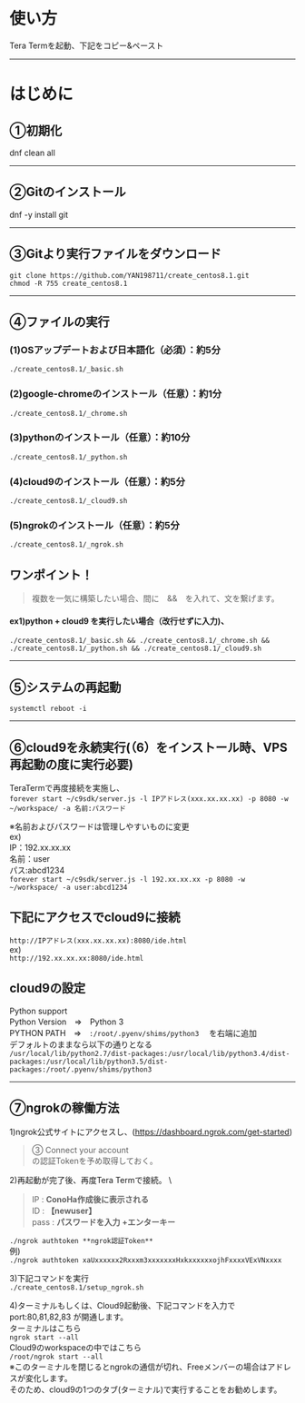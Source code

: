 # 使い方
Tera Termを起動、下記をコピー&ペースト

***
# はじめに
## ①初期化
dnf clean all

***
## ②Gitのインストール
dnf -y install git

***
## ③Gitより実行ファイルをダウンロード
```git clone https://github.com/YAN198711/create_centos8.1.git``` \
```chmod -R 755 create_centos8.1```

***
## ④ファイルの実行
### (1)OSアップデートおよび日本語化（必須）：約5分
```./create_centos8.1/_basic.sh```

### (2)google-chromeのインストール（任意）：約1分
```./create_centos8.1/_chrome.sh```

### (3)pythonのインストール（任意）：約10分
```./create_centos8.1/_python.sh```

### (4)cloud9のインストール（任意）：約5分
```./create_centos8.1/_cloud9.sh```

### (5)ngrokのインストール（任意）：約5分
```./create_centos8.1/_ngrok.sh```

## ワンポイント！
> 複数を一気に構築したい場合、間に　&&　を入れて、文を繋げます。

#### ex1)python + cloud9 を実行したい場合（改行せずに入力)、
```./create_centos8.1/_basic.sh && ./create_centos8.1/_chrome.sh && ./create_centos8.1/_python.sh && ./create_centos8.1/_cloud9.sh```


***
## ⑤システムの再起動
```systemctl reboot -i```

***
## ⑥cloud9を永続実行(（6）をインストール時、VPS再起動の度に実行必要)
TeraTermで再度接続を実施し、 \
```forever start ~/c9sdk/server.js -l IPアドレス(xxx.xx.xx.xx) -p 8080 -w ~/workspace/ -a 名前:パスワード```

※名前およびパスワードは管理しやすいものに変更 \
ex) \
IP：192.xx.xx.xx \
名前：user \
パス:abcd1234 \
```forever start ~/c9sdk/server.js -l 192.xx.xx.xx -p 8080 -w ~/workspace/ -a user:abcd1234```

## 下記にアクセスでcloud9に接続
```http://IPアドレス(xxx.xx.xx.xx):8080/ide.html``` \
ex) \
```http://192.xx.xx.xx:8080/ide.html```

## cloud9の設定
Python support \
Python Version　⇒　Python 3 \
PYTHON PATH　⇒　```:/root/.pyenv/shims/python3``` 　を右端に追加 \
デフォルトのままなら以下の通りとなる \
```/usr/local/lib/python2.7/dist-packages:/usr/local/lib/python3.4/dist-packages:/usr/local/lib/python3.5/dist-packages:/root/.pyenv/shims/python3```

***
## ⑦ngrokの稼働方法
1)ngrok公式サイトにアクセスし、(https://dashboard.ngrok.com/get-started)

> ③ Connect your account \
> の認証Tokenを予め取得しておく。

2)再起動が完了後、再度Tera Termで接続。 \

> IP : **ConoHa作成後に表示される** \
> ID : **【newuser】** \
> pass : **パスワードを入力 +エンターキー**

```./ngrok authtoken **ngrok認証Token**``` \
例) \
```./ngrok authtoken xaUxxxxxx2Rxxxm3xxxxxxxHxkxxxxxxojhFxxxxVExVNxxxx```

3)下記コマンドを実行 \
```./create_centos8.1/setup_ngrok.sh```

4)ターミナルもしくは、Cloud9起動後、下記コマンドを入力で port:80,81,82,83 が開通します。\
ターミナルはこちら \
```ngrok start --all``` \
Cloud9のworkspaceの中ではこちら \
```/root/ngrok start --all``` \
※このターミナルを閉じるとngrokの通信が切れ、Freeメンバーの場合はアドレスが変化します。 \
そのため、cloud9の1つのタブ(ターミナル)で実行することをお勧めします。